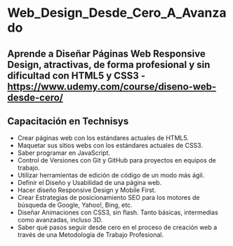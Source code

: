 # Web_Design_Desde_Cero_A_Avanzado
## Aprende a Diseñar Páginas Web Responsive Design, atractivas, de forma profesional y sin dificultad con HTML5 y CSS3 - https://www.udemy.com/course/diseno-web-desde-cero/
## Capacitación en Technisys

- Crear páginas web con los estándares actuales de HTML5.
- Maquetar sus sitios webs con los estándares actuales de CSS3.
- Saber programar en JavaScript.
- Control de Versiones con Git y GitHub para proyectos en equipos de trabajo.
- Utilizar herramientas de edición de código de un modo más ágil.
- Definir el Diseño y Usabilidad de una página web.
- Hacer diseño Responsive Design y Mobile First.
- Crear Estrategias de posicionamiento SEO para los motores de búsqueda de Google, Yahoo!, Bing, etc.
- Diseñar Animaciones con CSS3, sin flash. Tanto básicas, intermedias como avanzadas, incluso 3D.
- Saber qué pasos seguir desde cero en el proceso de creación web a través de una Metodología de Trabajo Profesional.